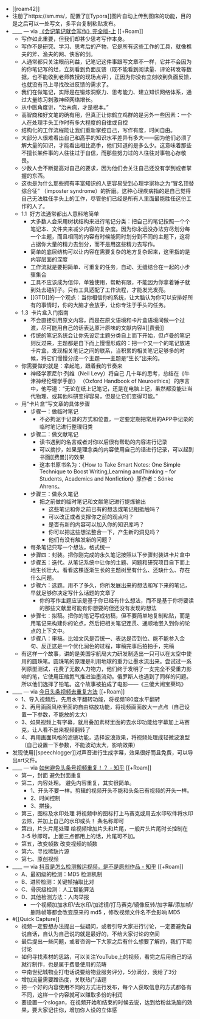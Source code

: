 - [[roam42]]
- 注册了https://sm.ms/，配置了[[Typora]]图片自动上传到图床的功能，目的是之后可以一处写文，多平台复制粘贴发布。
- ____ — via [《会记笔记就会写作》完全版-上](https://mp.weixin.qq.com/s?__biz=MzI1NTA4Nzk5Mw==&mid=2247483737&idx=1&sn=39b37468fd4bdb3f20589489ecf63118&chksm=ea3a054fdd4d8c59e0625583d5b5b21e1b0f5beed9aece9424d80b4de86e79a2d1a1e31c8b8f&scene=158#rd) [[+Roam]]
    - 写作如此重要，但我们却甚少思考写作本身。
    - 写作不是研究、学习、思考后的产物，它是所有这些工作的工具，就像樵夫的斧、渔夫的网、侠客的剑。
    - 人通常都只关注眼前利益，记笔记这件事跟写文章不一样，它并不会因为的你笔记写的烂，立刻看到负面反馈（既不能看到阅读量、评论转发等数据，也不能收到老师教授的现场点评），正因为你没有立刻收到负面反馈，也就没有马上寻找改进反馈的需求了。
    - 我们在做笔记，实际是在锻炼洞察力、思考能力、建立知识网络体系，通过大量练习刺激神经网络增长。
    - 从中医角度讲，“治未病，才是根本。”
    - 高智商和好文笔的确有用，但真正让你鹤立鸡群的是另外一些因素：一个人在处理手头工作时有多大程度的自律或自控
    - 结构化的工作流程能让我们重新掌控自己，写作有度，时间自由。
    - 大部分人很难看出自己和高手的知识水平差异有多大——因为他们必须了解大量的知识，才能看出相比高手，他们知道的是多么少。这意味着那些不擅长某件事的人往往过于自信，而那些努力过的人往往对事物心存敬畏。
    - 少数人会不断提高对自己的要求，因为他们会关注自己还没有学到或者掌握的东西。
    - 这也是为什么那些拥有丰富知识的人更容易受到心理学家称之为“冒名顶替综合征” （imposter syndrome）的折磨。这种心理疾病指的是自己觉得自己无法胜任手头上的工作，尽管他们已经是所有人里面最能胜任这份工作的人了。
    - 1.1  好方法通常都出人意料地简单
        - 大多数人会采用树状结构来进行笔记分类：把自己的笔记按照一个个笔记本、文件夹来减少内容的复杂度。因为你永远没办法穷尽划分每一个主题，而且相同的内容有时候能同时划分到不同的主题下，这将占据你大量的精力去划分，而不是用这些精力去写作。
        - 简单的底层结构可以让内容在需要复杂的地方复杂起来，这里指的是内容层面的深度
        - 工作流就是要把简单、可重复的任务，自动、无缝结合在一起的小步骤集合
        - 工具不应该成为信仰，单独使用，帮助有限，不能因为你拿着锤子就到处去碰钉子。只有工具适配了工作流程，才能发光发亮。
        - [[GTD]]的一个观点：当你相信你的系统，让大脑认为你可以安排好所有的事情时，你的大脑才会放手，让你专注于手头的任务。
    - 1.3  卡片盒入门指南
        - 不会直接引用原文内容，而是在原文语境和卡片盒语境间做一个过渡，尽可能用自己的话表达原汁原味的文献内容#[[费曼]]
        - 传统的笔记系统会让你先设定主题分类自上而下开始，但卢曼的笔记则反过来，主题都是自下而上慢慢形成的：把一个又一个的笔记放进卡片盒，发现相关笔记之间的联系，当积累的相关笔记足够多的时候，将它们慢慢分成一个主题——主题是“生长”出来的。
    - 你需要做的就是：拿起笔，跟着我的节奏来
        - 神经学家尼尔·列维（Neil Levy）将自己 几十年的思考，总结在《牛津神经伦理学手册》 （Oxford Handbook of Neuroethics）的序言中，他写道：“无论在纸上记笔记，还是在电脑上记，虽然都没能让当代物理、或其他科研变得容易，但是让它们变得可能。”
    - 用“卡片盒”写文章的具体步骤
        - 步骤一：做临时笔记
            - 不必拘泥于记录的方式和位置，一定要定期把常用的APP中记录的临时笔记进行整理归类
        - 步骤二：做文献笔记
            - 读书遇到的名言或者对你以后很有帮助的内容进行记录
            - 可以摘抄，如果是理念类的内容使用自己的话进行记录，可以起到书面[[费曼]]的效果
            - 这本书原书名为：《How to Take Smart Notes: One Simple Technique to Boost Writing,Learning andThinking – for Students, Academics and Nonfiction》原作者：Sönke Ahrens。
        - 步骤三：做永久笔记
            - 把之前做的临时笔记和文献笔记进行提炼输出
                - 这些笔记和你之前已有的想法或笔记相抵触吗？
                - 可以改正或者支撑你之前的观点吗？
                - 是否有新的内容可以加入你的知识库吗？
                - 你可以把这些想法整合一下，产生新的洞见吗？
                - 他们有没有触发新的问题？
        - 每条笔记只写一个想法，格式统一
        - 步骤四：封装。把你刚完成的永久笔记按照以下步骤封装进卡片盒中
        - 步骤五：迭代。从笔记系统中让你的主题、问题和研究项目自下而上地生长壮大。看看这棵逐渐生长的主题树里有什么、还缺什么、存在什么问题。
        - 步骤六：选题。用不了多久，你所发展出来的想法和写下来的笔记，早就足够你决定写什么话题的文章了
            - 你的写作主题应该是基于你已经有什么想法，而不是基于你将要读的那些文献里可能有你想要的但还没有发现的想法
        - 步骤七：拟稿。把你的笔记写成初稿，但不要简单地复制粘贴，而是用笔记来构建你的论点，然后把相关笔记连贯、通顺地嵌入到你的论点的上下文中。
        - 步骤八：审稿。比如文风是否统一、表达是否到位、能不能参入金句、反正这是一个优化润色的过程，审稿完事后拍拍手，完稿
    - 有这样一个故事，讲的是美国宇航局大力研发制造出一只可以在太空中使用的圆珠笔。圆珠笔的原理是利用地球的重力让墨水流出来。尝试过一系列原型测试，花费了无数人力物力，他们终于发明了一支完全不受重力影响的笔，它使用压缩氮气推进油墨流动。俄罗斯人也遇到了同样的问题。所以他们选择了铅笔。这个故事被拍成了电影——《三傻大闹宝莱坞》
- ____ — via [今日头条视频去重复方法](https://mp.weixin.qq.com/s/a0SckvCaRtw7XMCdZTaHoQ) [[+Roam]]
    - 1、导入视频后，先用水平翻转功能，将视频180度水平翻转
    - 2、再用画面风格里面的自由缩放功能，将视频画面放大一点点（自己设置一下参数，不能放的太大）
    - 3、如果视频上有字幕，就用叠加素材里面的去水印功能给字幕加上马赛克，让人看不出来视频翻转了
    - 4、再用画面风格的滤镜功能，选择波浪效果，将视频处理成轻微波浪型（自己设置一下参数，不能波动太大，影响效果）
- 发现使用[[speechlogger]]对声音进行生成字幕，效果很好而且免费，可以导出srt文件。
- ____ — via [如何避免头条号视频重复！？ - 知乎](https://www.zhihu.com/question/56721461/answer/431772586) [[+Roam]]
    - 第一，封面 避免封面重复
    - 第二，内容处理。 避免内容重复，其实很简单。
        - 1、开头不要一样。剪辑的视频开头不能和头条已有视频的开头一样。
        - 2、时间控制
        - 3、拼接。
    - 第三，图标及水印处理 将视频中的图标打上马赛克或用去水印软件将水印去除，并加上自己的水印或头！ 条名称即可
    - 第四，片头片尾处理 给视频增加片头和片尾，一般片头片尾时长控制在 3-5 秒即可。上面三点都用上的话，片尾可不加。
    - 第五，改变帧数 改变视频的帧数
    - 第六、寻找稀缺片源
    - 第七、原创视频
- ____ — via [抖音是怎么检测搬运视频，是不是原创作品 - 知乎](https://zhuanlan.zhihu.com/p/134132388) [[+Roam]]
    - A、最初级的检测：MD5 检测机制
    - B、进阶检测：关键帧抽取比对
    - C、骨灰级检测：人工智能算法
    - D、其他检测方法：人肉举报
        - 一个视频加加水印/去水印/加滤镜/打马赛克/镜像反转/加字幕/添加帧/删除帧等都会改变原来的 md5 ，修改视频文件名不会影响 MD5
- #[[Quick Capture]]
    - 视频一定要想办法提出一些疑问，或者引导大家进行讨论，一定要避免自说自话，自认为自己说的就是最好的，不给大家讨论的空间
    - 最后提出一些问题，或者咨询一下大家之后有什么想要了解的，我们下期讨论
    - 如何寻找素材的思路，可以关注YouTube上的视频，看完之后用自己的话就行制作，也是属于费曼使用的范畴
    - 中南世纪城物业打电话说要给物业服务评分，5分满分，我给了3分
    - 增加流量需要蹭热度，关联热门话题
    - 把一个好的内容使用不同的方式进行发布，每个人获取信息的方式都各有不同，这样一个内容就可以赚取多份的利润
    - 要设置一个slogan，在视频开始和结束的时候去说，达到给粉丝洗脑的效果，要大家记住你，增加你人设的立体感
